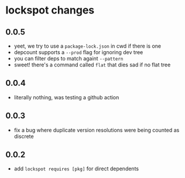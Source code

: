 # lockspot changes

## 0.0.5

* yeet, we try to use a `package-lock.json` in cwd if there is one
* depcount supports a `--prod` flag for ignoring dev tree
* you can filter deps to match againt `--pattern`
* sweet! there's a command called `flat` that dies sad if no flat tree

## 0.0.4

* literally nothing, was testing a github action

## 0.0.3

* fix a bug where duplicate version resolutions were being counted as discrete

## 0.0.2

* add `lockspot requires [pkg]` for direct dependents
